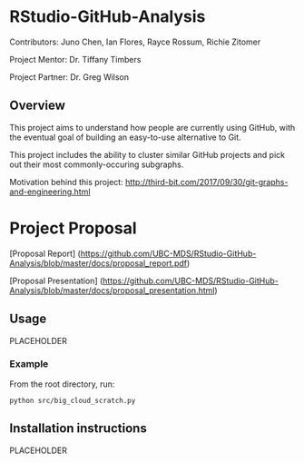 # RStudio-GitHub-Analysis

Contributors: Juno Chen, Ian Flores, Rayce Rossum, Richie Zitomer

Project Mentor: Dr. Tiffany Timbers

Project Partner: Dr. Greg Wilson

## Overview
This project aims to understand how people are currently using GitHub, with the eventual goal of building an easy-to-use alternative to Git.

This project includes the ability to cluster similar GitHub projects and pick out their most commonly-occuring subgraphs.

Motivation behind this project: http://third-bit.com/2017/09/30/git-graphs-and-engineering.html

# Project Proposal

[Proposal Report] (https://github.com/UBC-MDS/RStudio-GitHub-Analysis/blob/master/docs/proposal_report.pdf)

[Proposal Presentation] (https://github.com/UBC-MDS/RStudio-GitHub-Analysis/blob/master/docs/proposal_presentation.html)

## Usage
PLACEHOLDER 

### Example
From the root directory, run: 

```{bash}
python src/big_cloud_scratch.py
```

## Installation instructions
PLACEHOLDER